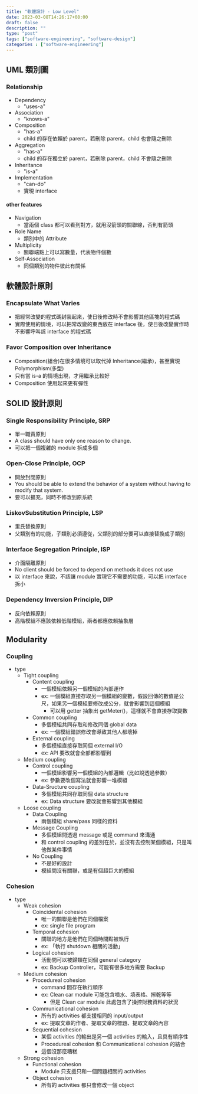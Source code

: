 ```yaml
---
title: "軟體設計 - Low Level"
date: 2023-03-08T14:26:17+08:00
draft: false
description: ""
type: "post"
tags: ["software-engineering", "software-design"]
categories : ["software-engineering"]
---
```


## UML 類別圖

### Relationship
- Dependency
    - "uses-a"
- Association
    - "knows-a"
- Composition
    - "has-a"
    - child 的存在依賴於 parent，若刪除 parent，child 也會隨之刪除
- Aggregation
    - "has-a"
    - child 的存在獨立於 parent，若刪除 parent，child 不會隨之刪除
- Inheritance
    - "is-a"
- Implementation
    - "can-do"
    - 實現 interface

#### other features
- Navigation
    - 當兩個 class 都可以看到對方，就用沒箭頭的關聯線，否則有箭頭
- Role Name
    - 類別中的 Attribute
- Multiplicity
    - 關聯端點上可以寫數量，代表物件個數
- Self-Association
    - 同個類別的物件彼此有關係

## 軟體設計原則

### Encapsulate What Varies
- 把經常改變的程式碼封裝起來，使日後修改時不會影響其他區塊的程式碼
- 實際使用的情境，可以把常改變的東西放在 interface 後，使日後改變實作時不影響呼叫該 interface 的程式碼

### Favor Composition over Inheritance
- Composition(組合)在很多情境可以取代掉 Inheritance(繼承)，甚至實現 Polymorphism(多型)
- 只有當 is-a 的情境出現，才用繼承比較好
- Composition 使用起來更有彈性

## SOLID 設計原則

### Single Responsibility Principle, SRP
- 單一職責原則
- A class should have only one reason to change.
- 可以把一個複雜的 module 拆成多個

### Open-Close Principle, OCP
- 開放封閉原則
- You should be able to extend the behavior of a system without having to modify that system.
- 要可以擴充，同時不修改到原系統

### LiskovSubstitution Principle, LSP
- 里氏替換原則
- 父類別有的功能，子類別必須遵從，父類別的部分要可以直接替換成子類別

### Interface Segregation Principle, ISP
- 介面隔離原則
- No client should be forced to depend on methods it does not use
- 以 interface 來說，不該讓 module 實現它不需要的功能，可以把 interface 拆小

### Dependency Inversion Principle, DIP
- 反向依賴原則
- 高階模組不應該依賴低階模組，兩者都應依賴抽象層

## Modularity
### Coupling
- type
  - Tight coupling
    - Content coupling
      - 一個模組依賴另一個模組的內部運作
      - ex: 一個模組直接存取另一個模組的變數，假設回傳的數值是公尺，如果另一個模組要修改成公分，就會影響到這個模組
        - 可以用 getter 抽象出 getMeter()，這樣就不會直接存取變數
    - Common coupling
      - 多個模組共同存取和修改同個 global data
      - ex: 一個模組錯誤修改會導致其他人都壞掉
    - External coupling
      - 多個模組直接存取同個 external I/O
      - ex: API 要改就會全部都影響到
  - Medium coupling
    - Control coupling
      - 一個模組影響另一個模組的內部邏輯（比如說透過參數）
      - ex: 參數要改個寫法就會影響一堆模組
    - Data-Sructure coupling
      - 多個模組共同存取同個 data structure
      - ex: Data structure 要改就會影響到其他模組
  - Loose coupling
    - Data Coupling
      - 兩個模組 share/pass 同樣的資料
    - Message Coupling
      - 多個模組間透過 message 或是 command 來溝通
      - 和 control coupling 的差別在於，並沒有去控制某個模組，只是叫他做某件事情
    - No Coupling
      - 不是好的設計
      - 模組間沒有關聯，或是有個超巨大的模組
### Cohesion
- type
  - Weak cohesion
    - Coincidental cohesion
      - 唯一的關聯是他們在同個檔案
      - ex: single file program
    - Temporal cohesion
      - 關聯的地方是他們在同個時間點被執行
      - ex: 「執行 shutdown  相關的活動」
    - Logical cohesion
      - 活動間可以被歸類在同個 general category
      - ex: Backup Controller，可能有很多地方需要 Backup
  - Medium cohesion
    - Procedureal cohesion
      - command 間存在執行順序
      - ex: Clean car module 可能包含噴水、填表格、擦乾等等
        - 但是 Clean car module 此處包含了操控財務資料的狀況
    - Communicational cohesion
      - 所有的 activities 都支援相同的 input/output
      - ex: 提取文章的作者、提取文章的標題、提取文章的內容
    - Sequential cohesion
      - 某個 activities 的輸出是另一個 activities 的輸入，且具有順序性
      - Procedureal cohesion 和 Communicational cohesion 的結合
      - 這個沒那麼糟糕
  - Strong cohesion
    - Functional cohesion
      - Module 只支援只和一個問題相關的 activities
    - Object cohesion
      - 所有的 activities 都只會修改一個 object
